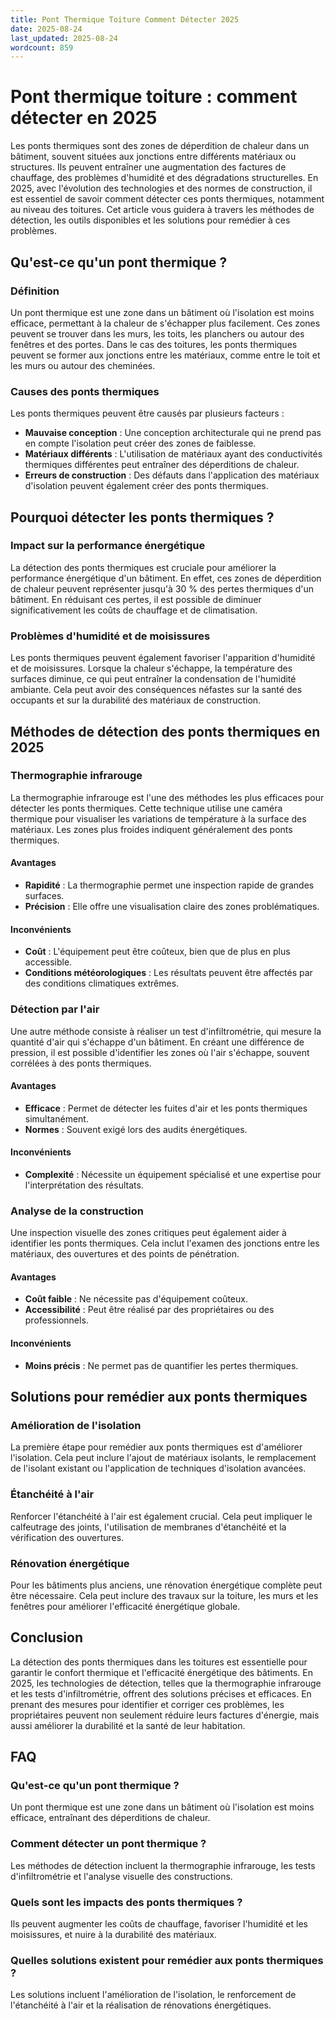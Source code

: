 ```yaml
---
title: Pont Thermique Toiture Comment Détecter 2025
date: 2025-08-24
last_updated: 2025-08-24
wordcount: 859
---
```


# Pont thermique toiture : comment détecter en 2025

Les ponts thermiques sont des zones de déperdition de chaleur dans un bâtiment, souvent situées aux jonctions entre différents matériaux ou structures. Ils peuvent entraîner une augmentation des factures de chauffage, des problèmes d'humidité et des dégradations structurelles. En 2025, avec l'évolution des technologies et des normes de construction, il est essentiel de savoir comment détecter ces ponts thermiques, notamment au niveau des toitures. Cet article vous guidera à travers les méthodes de détection, les outils disponibles et les solutions pour remédier à ces problèmes.

## Qu'est-ce qu'un pont thermique ?

### Définition

Un pont thermique est une zone dans un bâtiment où l'isolation est moins efficace, permettant à la chaleur de s'échapper plus facilement. Ces zones peuvent se trouver dans les murs, les toits, les planchers ou autour des fenêtres et des portes. Dans le cas des toitures, les ponts thermiques peuvent se former aux jonctions entre les matériaux, comme entre le toit et les murs ou autour des cheminées.

### Causes des ponts thermiques

Les ponts thermiques peuvent être causés par plusieurs facteurs :

- **Mauvaise conception** : Une conception architecturale qui ne prend pas en compte l'isolation peut créer des zones de faiblesse.
- **Matériaux différents** : L'utilisation de matériaux ayant des conductivités thermiques différentes peut entraîner des déperditions de chaleur.
- **Erreurs de construction** : Des défauts dans l'application des matériaux d'isolation peuvent également créer des ponts thermiques.

## Pourquoi détecter les ponts thermiques ?

### Impact sur la performance énergétique

La détection des ponts thermiques est cruciale pour améliorer la performance énergétique d'un bâtiment. En effet, ces zones de déperdition de chaleur peuvent représenter jusqu'à 30 % des pertes thermiques d'un bâtiment. En réduisant ces pertes, il est possible de diminuer significativement les coûts de chauffage et de climatisation.

### Problèmes d'humidité et de moisissures

Les ponts thermiques peuvent également favoriser l'apparition d'humidité et de moisissures. Lorsque la chaleur s'échappe, la température des surfaces diminue, ce qui peut entraîner la condensation de l'humidité ambiante. Cela peut avoir des conséquences néfastes sur la santé des occupants et sur la durabilité des matériaux de construction.

## Méthodes de détection des ponts thermiques en 2025

### Thermographie infrarouge

La thermographie infrarouge est l'une des méthodes les plus efficaces pour détecter les ponts thermiques. Cette technique utilise une caméra thermique pour visualiser les variations de température à la surface des matériaux. Les zones plus froides indiquent généralement des ponts thermiques.

#### Avantages

- **Rapidité** : La thermographie permet une inspection rapide de grandes surfaces.
- **Précision** : Elle offre une visualisation claire des zones problématiques.

#### Inconvénients

- **Coût** : L'équipement peut être coûteux, bien que de plus en plus accessible.
- **Conditions météorologiques** : Les résultats peuvent être affectés par des conditions climatiques extrêmes.

### Détection par l'air

Une autre méthode consiste à réaliser un test d'infiltrométrie, qui mesure la quantité d'air qui s'échappe d'un bâtiment. En créant une différence de pression, il est possible d'identifier les zones où l'air s'échappe, souvent corrélées à des ponts thermiques.

#### Avantages

- **Efficace** : Permet de détecter les fuites d'air et les ponts thermiques simultanément.
- **Normes** : Souvent exigé lors des audits énergétiques.

#### Inconvénients

- **Complexité** : Nécessite un équipement spécialisé et une expertise pour l'interprétation des résultats.

### Analyse de la construction

Une inspection visuelle des zones critiques peut également aider à identifier les ponts thermiques. Cela inclut l'examen des jonctions entre les matériaux, des ouvertures et des points de pénétration.

#### Avantages

- **Coût faible** : Ne nécessite pas d'équipement coûteux.
- **Accessibilité** : Peut être réalisé par des propriétaires ou des professionnels.

#### Inconvénients

- **Moins précis** : Ne permet pas de quantifier les pertes thermiques.

## Solutions pour remédier aux ponts thermiques

### Amélioration de l'isolation

La première étape pour remédier aux ponts thermiques est d'améliorer l'isolation. Cela peut inclure l'ajout de matériaux isolants, le remplacement de l'isolant existant ou l'application de techniques d'isolation avancées.

### Étanchéité à l'air

Renforcer l'étanchéité à l'air est également crucial. Cela peut impliquer le calfeutrage des joints, l'utilisation de membranes d'étanchéité et la vérification des ouvertures.

### Rénovation énergétique

Pour les bâtiments plus anciens, une rénovation énergétique complète peut être nécessaire. Cela peut inclure des travaux sur la toiture, les murs et les fenêtres pour améliorer l'efficacité énergétique globale.

## Conclusion

La détection des ponts thermiques dans les toitures est essentielle pour garantir le confort thermique et l'efficacité énergétique des bâtiments. En 2025, les technologies de détection, telles que la thermographie infrarouge et les tests d'infiltrométrie, offrent des solutions précises et efficaces. En prenant des mesures pour identifier et corriger ces problèmes, les propriétaires peuvent non seulement réduire leurs factures d'énergie, mais aussi améliorer la durabilité et la santé de leur habitation.

## FAQ

### Qu'est-ce qu'un pont thermique ?

Un pont thermique est une zone dans un bâtiment où l'isolation est moins efficace, entraînant des déperditions de chaleur.

### Comment détecter un pont thermique ?

Les méthodes de détection incluent la thermographie infrarouge, les tests d'infiltrométrie et l'analyse visuelle des constructions.

### Quels sont les impacts des ponts thermiques ?

Ils peuvent augmenter les coûts de chauffage, favoriser l'humidité et les moisissures, et nuire à la durabilité des matériaux.

### Quelles solutions existent pour remédier aux ponts thermiques ?

Les solutions incluent l'amélioration de l'isolation, le renforcement de l'étanchéité à l'air et la réalisation de rénovations énergétiques.